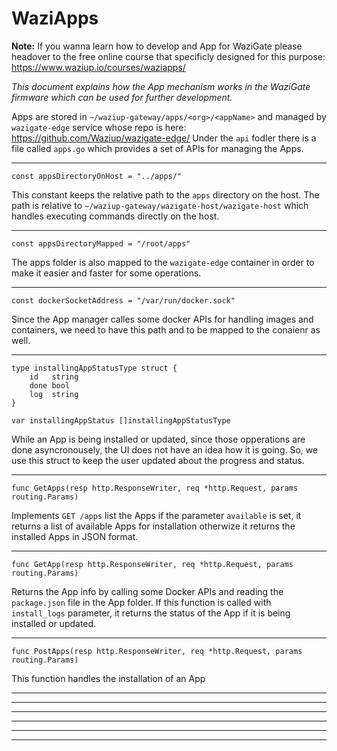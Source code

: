 WaziApps
========

**Note:** If you wanna learn how to develop and App for WaziGate please headover to the free online course that specificly designed for this purpose: https://www.waziup.io/courses/waziapps/

_This document explains how the App mechanism works in the WaziGate firmware which can be used for further development._

Apps are stored in `~/waziup-gateway/apps/<org>/<appName>` and managed by `wazigate-edge` service whose repo is here: https://github.com/Waziup/wazigate-edge/
Under the `api` fodler there is a file called `apps.go` which provides a set of APIs for managing the Apps.

-----------------------------

`const appsDirectoryOnHost = "../apps/"`

This constant keeps the relative path to the `apps` directory on the host. The path is relative to `~/waziup-gateway/wazigate-host/wazigate-host` which handles executing commands directly on the host.

-----------------------------

`const appsDirectoryMapped = "/root/apps"`

The apps folder is also mapped to the `wazigate-edge` container in order to make it easier and faster for some operations.

-----------------------------

`const dockerSocketAddress = "/var/run/docker.sock"`

Since the App manager calles some docker APIs for handling images and containers, we need to have this path and to be mapped to the conaienr as well.

-----------------------------

```
type installingAppStatusType struct {
	id   string
	done bool
	log  string
}

var installingAppStatus []installingAppStatusType
```

While an App is being installed or updated, since those opperations are done asyncronousely, the UI does not have an idea how it is going. So, we use this struct to keep the user updated about the progress and status.

-----------------------------

`func GetApps(resp http.ResponseWriter, req *http.Request, params routing.Params)`

Implements `GET /apps` list the Apps if the parameter `available` is set, it returns a list of available Apps for installation otherwize it returns the installed Apps in JSON format.

-----------------------------

`func GetApp(resp http.ResponseWriter, req *http.Request, params routing.Params)`

Returns the App info by calling some Docker APIs and reading the `package.json` file in the App folder.
If this function is called with `install_logs` parameter, it returns the status of the App if it is being installed or updated.

-----------------------------

`func PostApps(resp http.ResponseWriter, req *http.Request, params routing.Params)`

This function handles the installation of an App



-----------------------------
-----------------------------
-----------------------------
-----------------------------
-----------------------------
-----------------------------
